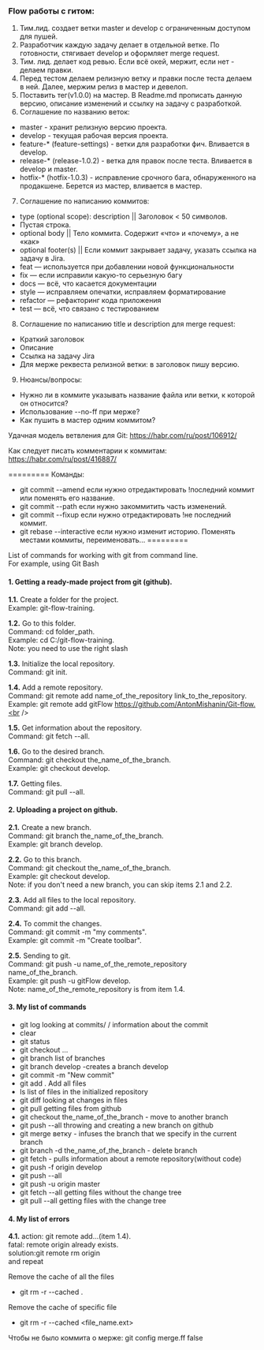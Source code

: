 ### Flow работы с гитом:
1. Тим.лид. создает ветки master и develop с ограниченным доступом для пушей.
2. Разработчик каждую задачу делает в отдельной ветке. По готовности, стягивает develop и оформляет merge request.
3. Тим. лид. делает код ревью. Если всё окей, мержит, если нет - делаем правки.
4. Перед тестом делаем релизную ветку и правки после теста делаем в ней. Далее, мержим релиз в мастер и девелоп.
5. Поставить тег(v1.0.0) на мастер. В Readme.md прописать данную версию, описание изменений и ссылку на задачу с разработкой.
6. Соглашение по названию веток:
 - master - хранит релизную версию проекта.
 - develop - текущая рабочая версия проекта.
 - feature-* (feature-settings) - ветки для разработки фич. Вливается в develop.
 - release-* (release-1.0.2) - ветка для правок после теста. Вливается в develop и master.
 - hotfix-* (hotfix-1.0.3) - исправление срочного бага, обнаруженного на продакшене. Берется из мастер, вливается в мастер.
7. Соглашение по написанию коммитов:
 - type (optional scope): description || Заголовок < 50 символов.
 - Пустая строка.
 - optional body || Тело коммита. Содержит «что» и «почему», а не «как»
 - optional footer(s) || Если коммит закрывает задачу, указать ссылка на задачу в Jira.
 - feat — используется при добавлении новой функциональности
 - fix — если исправили какую-то серьезную багу
 - docs — всё, что касается документации
 - style — исправляем опечатки, исправляем форматирование
 - refactor — рефакторинг кода приложения
 - test — всё, что связано с тестированием
8. Соглашение по написанию title и description для merge request:
 - Краткий заголовок
 - Описание
 - Ссылка на задачу Jira
 - Для мерже реквеста релизной ветки: в заголовок пишу версию.
9. Нюансы/вопросы:
 - Нужно ли в коммите указывать название файла или ветки, к которой он относится?
 - Использование --no-ff при мерже?
 - Как пушить в мастер одним коммитом?

Удачная модель ветвления для Git:
https://habr.com/ru/post/106912/

Как следует писать комментарии к коммитам:
https://habr.com/ru/post/416887/


=========
Команды:
 - git commit --amend если нужно отредактировать !последний коммит или поменять его название.
 - git commit --path если нужно закоммитить часть изменений.
 - git commit --fixup если нужно отредактировать !не последний коммит.
 - git rebase --interactive если нужно изменит историю. Поменять местами коммиты, переименовать...
=========


List of commands for working with git from command line.<br />
For example, using Git Bash<br />

#### 1. Getting a ready-made project from git (github).

**1.1.** Create a folder for the project.<br />
Example: git-flow-training.<br />

**1.2.** Go to this folder.<br />
Command: cd folder_path.<br />
Example: cd C:/git-flow-training.<br />
Note: you need to use the right slash<br />

**1.3.** Initialize the local repository.<br />
Command: git init.<br />

**1.4.** Add a remote repository.<br />
Command: git remote add name_of_the_repository link_to_the_repository.<br />
Example: git remote add gitFlow https://github.com/AntonMishanin/Git-flow.<br />

**1.5.** Get information about the repository.<br />
Command: git fetch --all.<br />

**1.6.** Go to the desired branch.<br />
Command: git checkout the_name_of_the_branch.<br />
Example: git checkout develop.<br />

**1.7.** Getting files.<br />
Command: git pull --all.<br />

#### 2. Uploading a project on github.

**2.1.** Create a new branch.<br />
Command: git branch the_name_of_the_branch.<br />
Example: git branch develop.<br />

**2.2.** Go to this branch.<br />
Command: git checkout the_name_of_the_branch.<br />
Example: git checkout develop.<br />
Note: if you don't need a new branch, you can skip items 2.1 and 2.2.<br />

**2.3.** Add all files to the local repository.<br />
Command: git add --all.<br />

**2.4.** To commit the changes.<br />
Command: git commit -m "my comments".<br />
Example: git commit -m "Create toolbar".<br />

**2.5.** Sending to git.<br />
Command: git push -u name_of_the_remote_repository name_of_the_branch.<br />
Example: git push -u gitFlow develop.<br />
Note: name_of_the_remote_repository is from item 1.4.<br />

#### 3. My list of commands

 - git log looking at commits/ / information about the commit
 - clear 
 - git status
 - git checkout ...
 - git branch list of branches
 - git branch develop -creates a branch develop
 - git commit -m "New commit"
 - git add . Add all files
 - ls list of files in the initialized repository
 - git diff looking at changes in files
 - git pull getting files from github
 - git checkout the_name_of_the_branch - move to another branch
 - git push --all throwing and creating a new branch on github
 - git merge ветку - infuses the branch that we specify in the current branch
 - git branch -d the_name_of_the_branch - delete branch
 - git fetch - pulls information about a remote repository(without code)
 - git push -f origin develop
 - git push --all
 - git push -u origin master
 - git fetch --all getting files without the change tree
 - git pull --all getting files with the change tree

#### 4. My list of errors

**4.1.** action: git remote add...(item 1.4).<br />
fatal: remote origin already exists.<br />
solution:git remote rm origin<br />
and repeat<br />

Remove the cache of all the files
 - git rm -r --cached .

Remove the cache of specific file
 - git rm -r --cached <file_name.ext>

Чтобы не было коммита о мерже: git config merge.ff false
